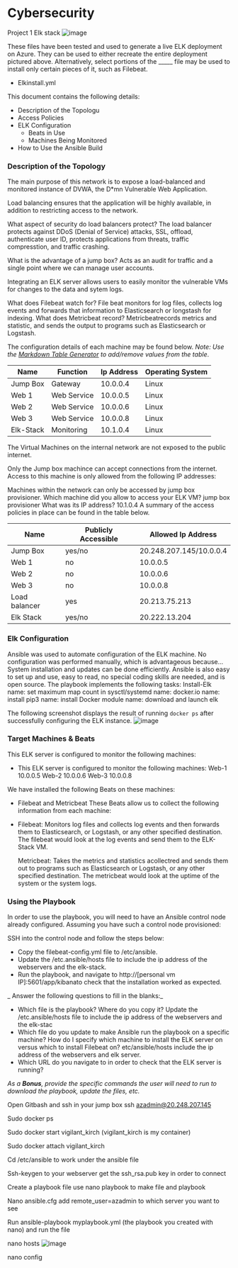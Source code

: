 # Cybersecurity
Project 1 Elk stack
![image](https://user-images.githubusercontent.com/99136446/170107907-872a89bf-6816-4ea9-9e05-c2c9dd9366cd.png)

These files have been tested and used to generate a live ELK deployment on Azure. They can be used to either recreate the entire deployment pictured above. Alternatively, select portions of the _____ file may be used to install only certain pieces of it, such as Filebeat.

  - Elkinstall.yml

This document contains the following details:
- Description of the Topologu
- Access Policies
- ELK Configuration
  - Beats in Use
  - Machines Being Monitored
- How to Use the Ansible Build


### Description of the Topology

The main purpose of this network is to expose a load-balanced and monitored instance of DVWA, the D*mn Vulnerable Web Application.

Load balancing ensures that the application will be highly available, in addition to restricting access to the network. 

What aspect of security do load balancers protect? The load balancer protects against DDoS (Denial of Service) attacks, SSL, offload, authenticate user ID, protects applications from threats, traffic compresstion, and traffic crashing.

What is the advantage of a jump box? Acts as an audit for traffic and a single point where we can manage user accounts. 

Integrating an ELK server allows users to easily monitor the vulnerable VMs for changes to the data and sytem logs. 

What does Filebeat watch for? File beat monitors for log files, collects log events and forwards that information to Elasticsearch or longstash for indexing.
What does Metricbeat record? Metricbeatrecords metrics and statistic, and sends the output to programs such as Elasticsearch or Logstash.

The configuration details of each machine may be found below.
_Note: Use the [Markdown Table Generator](http://www.tablesgenerator.com/markdown_tables) to add/remove values from the table_.

| Name      | Function    | Ip Address | Operating System |
|-----------|-------------|------------|------------------|
| Jump Box  | Gateway     | 10.0.0.4   | Linux            |
| Web 1     | Web Service | 10.0.0.5   | Linux            |
| Web 2     | Web Service | 10.0.0.6   | Linux            |
| Web 3     | Web Service | 10.0.0.8   | Linux            |
| Elk-Stack | Monitoring  | 10.1.0.4   | Linux            |

The Virtual Machines on the internal network are not exposed to the public internet. 

Only the Jump box machince can accept connections from the internet. Access to this machine is only allowed from the following IP addresses:


Machines within the network can only be accessed by jump box provisioner. 
Which machine did you allow to access your ELK VM? jump box provisioner 
What was its IP address? 10.1.0.4
A summary of the access policies in place can be found in the table below.

| Name          | Publicly Accessible | Allowed Ip Address      |
|---------------|---------------------|-------------------------|
| Jump Box      | yes/no              | 20.248.207.145/10.0.0.4 |
| Web 1         | no                  | 10.0.0.5                |
| Web 2         | no                  | 10.0.0.6                |
| Web 3         | no                  | 10.0.0.8                |
| Load balancer | yes                 | 20.213.75.213           |
| Elk Stack     | yes/no              | 20.222.13.204           |
### Elk Configuration

Ansible was used to automate configuration of the ELK machine. No configuration was performed manually, which is advantageous because...
System installation and updates can be done efficiently. Ansible is also easy to set up and use, easy to read, no special coding skills are needed, and is open source.
The playbook implements the following tasks:
Install-Elk
name: set maximum map count in sysctl/systemd
name: docker.io
name: install pip3
name: install Docker module
name: download and launch elk

The following screenshot displays the result of running `docker ps` after successfully configuring the ELK instance.
![image](https://user-images.githubusercontent.com/99136446/170108717-876cd5bf-1fac-48bb-bc8f-4d0bed2a39d9.png)

### Target Machines & Beats
This ELK server is configured to monitor the following machines:
- This ELK server is configured to monitor the following machines:
Web-1 10.0.0.5
Web-2 10.0.0.6
Web-3 10.0.0.8

We have installed the following Beats on these machines:
- Filebeat and Metricbeat
These Beats allow us to collect the following information from each machine:
- Filebeat: Monitors  log files and collects log events and then forwards them to Elasticsearch, or Logstash, or any other specified destination. The filebeat would look at the log events and send them to the ELK-Stack VM.

  Metricbeat: Takes the metrics and statistics acollectred and sends them out to programs such as Elasticsearch or Logstash, or any other specified destination. The metricbeat would look at the uptime of the system or the system logs.

### Using the Playbook
In order to use the playbook, you will need to have an Ansible control node already configured. Assuming you have such a control node provisioned: 

SSH into the control node and follow the steps below:
- Copy the filebeat-config.yml file to /etc/ansible.
- Update the  /etc.ansible/hosts file to include the ip address of the webservers and the elk-stack.
- Run the playbook, and navigate to http://[personal vm IP]:5601/app/kibanato check that the installation worked as expected.


_ Answer the following questions to fill in the blanks:_
- Which file is the playbook? Where do you copy it? Update the /etc.ansible/hosts file to include the ip address of the webservers and the elk-stac
- Which file do you update to make Ansible run the playbook on a specific machine? How do I specify which machine to install the ELK server on versus which to install Filebeat on?
etc/ansible/hosts include the ip address of the webservers and elk server.
- Which URL do you navigate to in order to check that the ELK server is running?

_As a **Bonus**, provide the specific commands the user will need to run to download the playbook, update the files, etc._

Open Gitbash and ssh in your jump box ssh azadmin@20.248.207.145

Sudo docker ps

Sudo docker start vigilant_kirch (vigilant_kirch is my container)

Sudo docker attach vigilant_kirch

Cd /etc/ansible to work under the ansible file

Ssh-keygen to your webserver get the ssh_rsa.pub key in order to connect 

Create a playbook file use nano playbook to make file and playbook

Nano ansible.cfg add remote_user=azadmin to which server you want to see

Run ansible-playbook myplaybook.yml (the playbook you created with nano) and run the file

nano hosts
![image](https://user-images.githubusercontent.com/99136446/170109028-d7f93e98-d453-4472-b3a3-5084f2696100.png)

nano config

